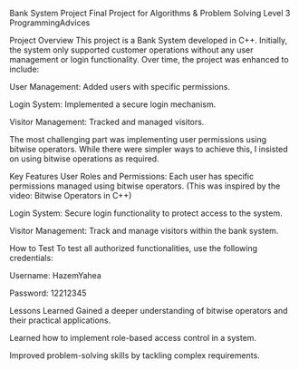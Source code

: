 Bank System Project
Final Project for Algorithms & Problem Solving Level 3
ProgrammingAdvices

Project Overview
This project is a Bank System developed in C++. Initially, the system only supported customer operations without any user management or login functionality. Over time, the project was enhanced to include:

User Management: Added users with specific permissions.

Login System: Implemented a secure login mechanism.

Visitor Management: Tracked and managed visitors.

The most challenging part was implementing user permissions using bitwise operators. While there were simpler ways to achieve this, I insisted on using bitwise operations as required.

Key Features
User Roles and Permissions:
Each user has specific permissions managed using bitwise operators.
(This was inspired by the video: Bitwise Operators in C++)

Login System:
Secure login functionality to protect access to the system.

Visitor Management:
Track and manage visitors within the bank system.

How to Test
To test all authorized functionalities, use the following credentials:

Username: HazemYahea

Password: 12212345

Lessons Learned
Gained a deeper understanding of bitwise operators and their practical applications.

Learned how to implement role-based access control in a system.

Improved problem-solving skills by tackling complex requirements.
